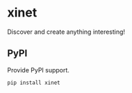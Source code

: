 # xinet

Discover and create anything interesting!

## PyPI

Provide PyPI support.

```sh
pip install xinet
```
